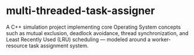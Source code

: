 # multi-threaded-task-assigner
A C++ simulation project implementing core Operating System concepts such as mutual exclusion, deadlock avoidance, thread synchronization, and Least Recently Used (LRU) scheduling — modeled around a worker-resource task assignment system.
